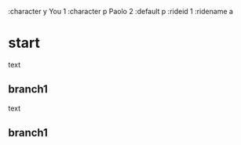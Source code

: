 :character y You 1
:character p Paolo 2
:default p
:rideid 1
:ridename a

# start

text

## branch1

text

## branch1
